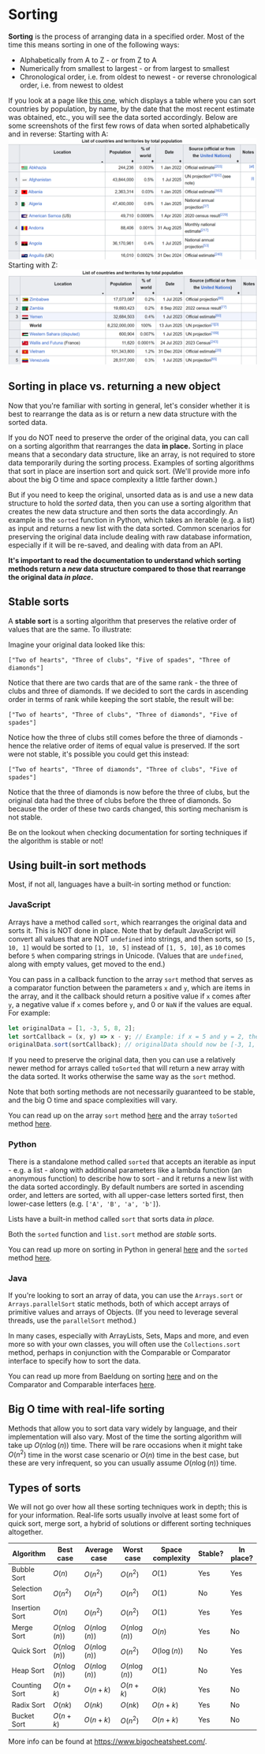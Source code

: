 # Sorting
**Sorting** is the process of arranging data in a specified order.  Most of the time this means sorting in one of the following ways:
- Alphabetically from A to Z - or from Z to A
- Numerically from smallest to largest - or from largest to smallest
- Chronological order, i.e. from oldest to newest - or reverse chronological order, i.e. from newest to oldest

If you look at a page like [this one](https://en.wikipedia.org/wiki/List_of_countries_and_dependencies_by_population), which displays a table where you can sort countries by population, by name, by the date that the most recent estimate was obtained, etc., you will see the data sorted accordingly.  Below are some screenshots of the first few rows of data when sorted alphabetically and in reverse:
Starting with A:
![Image of first few countries sorted by population from A to Z](AlphabetSorted.png)
Starting with Z:
![Image of first few countries sorted by population from Z to A](ReverseAlphabetSorted.png)

## Sorting in place vs. returning a new object
Now that you're familiar with sorting in general, let's consider whether it is best to rearrange the data as is or return a new data structure with the sorted data.  

If you do NOT need to preserve the order of the original data, you can call on a sorting algorithm that rearranges the data **in place.**  Sorting in place means that a secondary data structure, like an array, is not required to store data temporarily during the sorting process.  Examples of sorting algorithms that sort in place are insertion sort and quick sort.  (We'll provide more info about the big O time and space complexity a little farther down.)

But if you need to keep the original, unsorted data as is and use a new data structure to hold the *sorted* data, then you can use a sorting algorithm that creates the new data structure and then sorts the data accordingly.  An example is the `sorted` function in Python, which takes an iterable (e.g. a list) as input and returns a new list with the data sorted.  Common scenarios for preserving the original data include dealing with raw database information, especially if it will be re-saved, and dealing with data from an API.

**It's important to read the documentation to understand which sorting methods return a _new_ data structure compared to those that rearrange the original data _in place_.**

## Stable sorts
A **stable sort** is a sorting algorithm that preserves the relative order of values that are the same.  To illustrate:

Imagine your original data looked like this:
```
["Two of hearts", "Three of clubs", "Five of spades", "Three of diamonds"]
```
Notice that there are two cards that are of the same rank - the three of clubs and three of diamonds.  If we decided to sort the cards in ascending order in terms of rank while keeping the sort stable, the result will be:
```
["Two of hearts", "Three of clubs", "Three of diamonds", "Five of spades"]
```
Notice how the three of clubs still comes before the three of diamonds - hence the relative order of items of equal value is preserved.  If the sort were not stable, it's possible you could get this instead:
```
["Two of hearts", "Three of diamonds", "Three of clubs", "Five of spades"]
```
Notice that the three of diamonds is now before the three of clubs, but the original data had the three of clubs before the three of diamonds.  So because the order of these two cards changed, this sorting mechanism is not stable.

Be on the lookout when checking documentation for sorting techniques if the algorithm is stable or not!

## Using built-in sort methods
Most, if not all, languages have a built-in sorting method or function:

### JavaScript
Arrays have a method called `sort`, which rearranges the original data and sorts it.  This is NOT done in place.  Note that by default JavaScript will convert all values that are NOT `undefined` into strings, and then sorts, so `[5, 10, 1]` would be sorted to `[1, 10, 5]` instead of `[1, 5, 10]`, as `10` comes before `5` when comparing strings in Unicode.  (Values that are `undefined`, along with empty values, get moved to the end.)

You can pass in a callback function to the array `sort` method that serves as a comparator function between the parameters `x` and `y`, which are items in the array, and it the callback should return a positive value if `x` comes after `y`, a negative value if `x` comes before `y`, and 0 or `NaN` if the values are equal.  For example:

```js
let originalData = [1, -3, 5, 8, 2];
let sortCallback = (x, y) => x - y; // Example: if x = 5 and y = 2, then x - y = 3 > 0, so 5 will come after 2
originalData.sort(sortCallback); // originalData should now be [-3, 1, 2, 5, 8];
```

If you need to preserve the original data, then you can use a relatively newer method for arrays called `toSorted` that will return a new array with the data sorted.  It works otherwise the same way as the `sort` method.

Note that both sorting methods are not necessarily guaranteed to be stable, and the big O time and space complexities will vary.

You can read up on the array `sort` method [here](https://developer.mozilla.org/en-US/docs/Web/JavaScript/Reference/Global_Objects/Array/sort) and the array `toSorted` method [here](https://developer.mozilla.org/en-US/docs/Web/JavaScript/Reference/Global_Objects/Array/toSorted).

### Python
There is a standalone method called `sorted` that accepts an iterable as input - e.g. a list - along with additional parameters like a lambda function (an anonymous function) to describe how to sort - and it returns a new list with the data sorted accordingly.  By default numbers are sorted in ascending order, and letters are sorted, with all upper-case letters sorted first, then lower-case letters (e.g. `['A', 'B', 'a', 'b']`).

Lists have a built-in method called `sort` that sorts data *in place.*

Both the `sorted` function and `list.sort` method are *stable* sorts.

You can read up more on sorting in Python in general [here](https://docs.python.org/3/howto/sorting.html#sortinghowto) and the `sorted` method [here](https://docs.python.org/3/library/functions.html#sorted).

### Java
If you're looking to sort an array of data, you can use the `Arrays.sort` or `Arrays.parallelSort` static methods, both of which accept arrays of primitive values and arrays of Objects.  (If you need to leverage several threads, use the `parallelSort` method.)

In many cases, especially with ArrayLists, Sets, Maps and more, and even more so with your own classes, you will often use the `Collections.sort` method, perhaps in conjunction with the Comparable or Comparator interface to specify how to sort the data.

You can read up more from Baeldung on sorting [here](https://www.baeldung.com/java-sorting) and on the Comparator and Comparable interfaces [here](https://www.baeldung.com/java-comparator-comparable).

## Big O time with real-life sorting
Methods that allow you to sort data vary widely by language, and their implementation will also vary.  Most of the time the sorting algorithm will take up $O(n\log(n))$ time.  There will be rare occasions when it might take $O(n^2)$ time in the worst case scenario or $O(n)$ time in the best case, but these are very infrequent, so you can usually assume $O(n\log(n))$ time.  

## Types of sorts
We will not go over how all these sorting techniques work in depth; this is for your information.  Real-life sorts usually involve at least some fort of quick sort, merge sort, a hybrid of solutions or different sorting techniques altogether.

| Algorithm       | Best case        | Average case      | Worst case     | Space complexity   | Stable? | In place? |
|-----------------|------------------|-------------------|----------------|--------------------|---------|-----------|
| Bubble Sort     | $O(n)$           | $O(n^2)$          | $O(n^2)$       | $O(1)$             | Yes     | Yes       |
| Selection Sort  | $O(n^2)$         | $O(n^2)$          | $O(n^2)$       | $O(1)$             | No      | Yes       |
| Insertion Sort  | $O(n)$           | $O(n^2)$          | $O(n^2)$       | $O(1)$             | Yes     | Yes       |
| Merge Sort      | $O(n\log(n))$    | $O(n\log(n))$     | $O(n\log(n))$  | $O(n)$             | Yes     | No        |
| Quick Sort      | $O(n\log(n))$    | $O(n\log(n))$     | $O(n^2)$       | $O(\log(n))$       | No      | Yes       |
| Heap Sort       | $O(n\log(n))$    | $O(n\log(n))$     | $O(n\log(n))$  | $O(1)$             | No      | Yes       |
| Counting Sort   | $O(n + k)$       | $O(n + k)$        | $O(n + k)$     | $O(k)$             | Yes     | No        |
| Radix Sort      | $O(nk)$          | $O(nk)$           | $O(nk)$        | $O(n + k)$         | Yes     | No        |
| Bucket Sort     | $O(n + k)$       | $O(n + k)$        | $O(n^2)$       | $O(n + k)$         | Yes     | No        |

More info can be found at https://www.bigocheatsheet.com/.